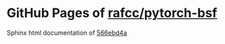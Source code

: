 GitHub Pages of [rafcc/pytorch-bsf](https://github.com/rafcc/pytorch-bsf.git)
===
Sphinx html documentation of [566ebd4a](https://github.com/rafcc/pytorch-bsf/tree/566ebd4a74c9a5d2fe2764648063365ffb74b42d)
